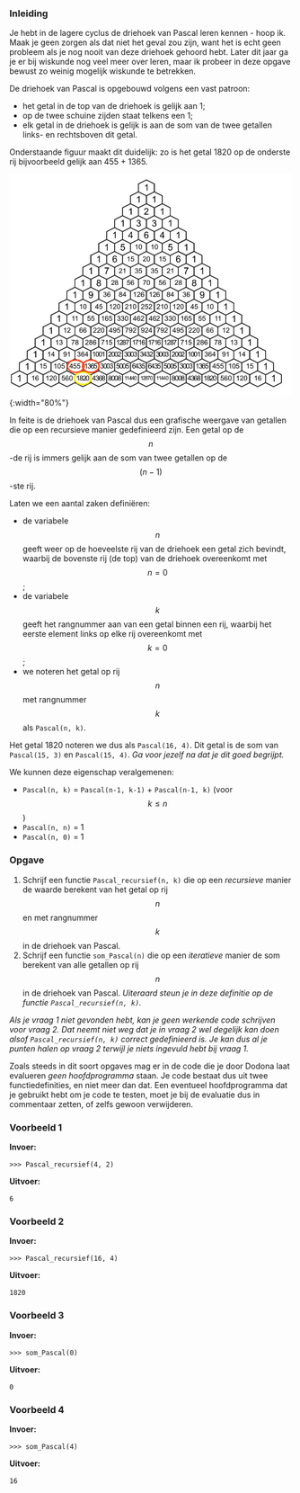 ### Inleiding

Je hebt in de lagere cyclus de driehoek van Pascal leren kennen - hoop ik. Maak je geen zorgen als dat niet het geval zou zijn, want het is echt geen probleem als je nog nooit van deze driehoek gehoord hebt. Later dit jaar ga je er bij wiskunde nog veel meer over leren, maar ik probeer in deze opgave bewust zo weinig mogelijk wiskunde te betrekken.

De driehoek van Pascal is opgebouwd volgens een vast patroon: 
* het getal in de top van de driehoek is gelijk aan 1;
* op de twee schuine zijden staat telkens een 1;
* elk getal in de driehoek is gelijk is aan de som van de twee getallen links- en rechtsboven dit getal.

Onderstaande figuur maakt dit duidelijk: zo is het getal 1820 op de onderste rij bijvoorbeeld gelijk aan 455 + 1365.

![Driehoek van Pascal](media/driehoek.jpg){:width="80%"}

In feite is de driehoek van Pascal dus een grafische weergave van getallen die op een recursieve manier gedefinieerd zijn. Een getal op de $$n$$-de rij is immers gelijk aan de som van twee getallen op de $$(n-1)$$-ste rij.

Laten we een aantal zaken definiëren:
* de variabele $$n$$ geeft weer op de hoeveelste rij van de driehoek een getal zich bevindt, waarbij de bovenste rij (de top) van de driehoek overeenkomt met $$n=0$$;
* de variabele $$k$$ geeft het rangnummer aan van een getal binnen een rij, waarbij het eerste element links op elke rij overeenkomt met $$k=0$$;
* we noteren het getal op rij $$n$$ met rangnummer $$k$$ als `Pascal(n, k)`.

Het getal 1820 noteren we dus als `Pascal(16, 4)`. Dit getal is de som van `Pascal(15, 3)` en `Pascal(15, 4)`. *Ga voor jezelf na dat je dit goed begrijpt.* 

We kunnen deze eigenschap veralgemenen:
* `Pascal(n, k)` = `Pascal(n-1, k-1)` + `Pascal(n-1, k)` (voor $$k \leq n$$)
* `Pascal(n, n)` = 1
* `Pascal(n, 0)` = 1


### Opgave

1. Schrijf een functie `Pascal_recursief(n, k)` die op een *recursieve* manier de waarde berekent van het getal op rij $$n$$ en met rangnummer $$k$$ in de driehoek van Pascal.
2. Schrijf een functie `som_Pascal(n)` die op een *iteratieve* manier de som berekent van alle getallen op rij $$n$$ in de driehoek van Pascal. *Uiteraard steun je in deze definitie op de functie `Pascal_recursief(n, k)`.*

*Als je vraag 1 niet gevonden hebt, kan je geen werkende code schrijven voor vraag 2. Dat neemt niet weg dat je in vraag 2 wel degelijk kan doen alsof `Pascal_recursief(n, k)` correct gedefinieerd is. Je kan dus al je punten halen op vraag 2 terwijl je niets ingevuld hebt bij vraag 1.*

Zoals steeds in dit soort opgaves mag er in de code die je door Dodona laat evalueren *geen hoofdprogramma* staan. Je code bestaat dus uit twee functiedefinities, en niet meer dan dat. Een eventueel hoofdprogramma dat je gebruikt hebt om je code te testen, moet je bij de evaluatie dus in commentaar zetten, of zelfs gewoon verwijderen.
 
### Voorbeeld 1

**Invoer:**

    >>> Pascal_recursief(4, 2)

**Uitvoer:**

    6

### Voorbeeld 2

**Invoer:**

    >>> Pascal_recursief(16, 4)

**Uitvoer:**

    1820

### Voorbeeld 3

**Invoer:**

    >>> som_Pascal(0)

**Uitvoer:**

    0

### Voorbeeld 4

**Invoer:**

    >>> som_Pascal(4)

**Uitvoer:**

    16